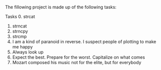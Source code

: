 The fillowing project is made up of the following tasks:

Tasks
0. strcat 
1. strncat 
2. strncpy 
3. strcmp 
4. I am a kind of paranoid in reverse. I suspect people of plotting to make me happy 
5. Always look up 
6. Expect the best. Prepare for the worst. Capitalize on what comes 
7. Mozart composed his music not for the elite, but for everybody

